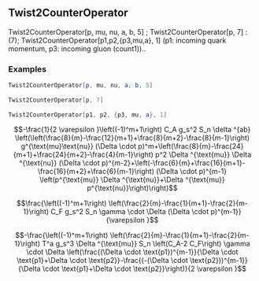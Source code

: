 ##  Twist2CounterOperator 

Twist2CounterOperator[p, mu, nu, a, b, 5] ; Twist2CounterOperator[p, 7] : (7);  Twist2CounterOperator[p1,p2,{p3,mu,a}, 1] (p1: incoming quark momentum, p3: incoming gluon (count1))..

###  Examples 

```mathematica
Twist2CounterOperator[p, mu, nu, a, b, 5] 
 
Twist2CounterOperator[p, 7] 
 
Twist2CounterOperator[p1, p2, {p3, mu, a}, 1]
```

$$-\frac{1}{2 \varepsilon }\left((-1)^m+1\right) C_A g_s^2 S_n \delta ^{ab} \left(\left(\frac{8}{m}-\frac{12}{m+1}+\frac{8}{m+2}-\frac{8}{m-1}\right) g^{\text{mu}\text{nu}} (\Delta \cdot p)^m+\left(\frac{8}{m}-\frac{24}{m+1}+\frac{24}{m+2}-\frac{4}{m-1}\right) p^2 \Delta ^{\text{mu}} \Delta ^{\text{nu}} (\Delta \cdot p)^{m-2}+\left(-\frac{6}{m}+\frac{16}{m+1}-\frac{16}{m+2}+\frac{6}{m-1}\right) (\Delta \cdot p)^{m-1} \left(p^{\text{mu}} \Delta ^{\text{nu}}+\Delta ^{\text{mu}} p^{\text{nu}}\right)\right)$$

$$\frac{\left((-1)^m+1\right) \left(\frac{2}{m}-\frac{1}{m+1}-\frac{2}{m-1}\right) C_F g_s^2 S_n \gamma \cdot \Delta  (\Delta \cdot p)^{m-1}}{\varepsilon }$$

$$-\frac{\left((-1)^m+1\right) \left(\frac{2}{m}-\frac{1}{m+1}-\frac{2}{m-1}\right) T^a g_s^3 \Delta ^{\text{mu}} S_n \left(C_A-2 C_F\right) \gamma \cdot \Delta  \left(\frac{(\Delta \cdot \text{p1})^{m-1}}{\Delta \cdot \text{p1}+\Delta \cdot \text{p2}}-\frac{(-(\Delta \cdot \text{p2}))^{m-1}}{\Delta \cdot \text{p1}+\Delta \cdot \text{p2}}\right)}{2 \varepsilon }$$